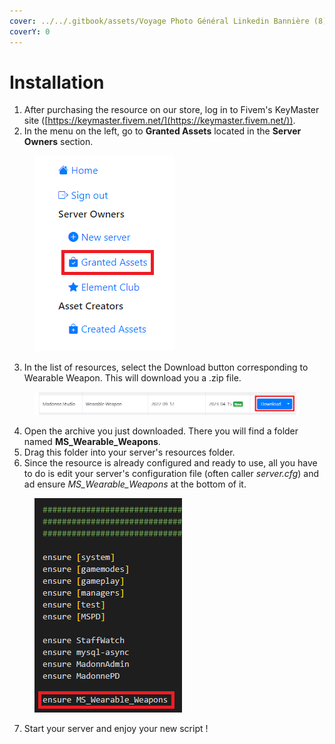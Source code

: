```yaml
---
cover: ../../.gitbook/assets/Voyage Photo Général Linkedin Bannière (8).png
coverY: 0
---
```


# Installation

1. After purchasing the resource on our store, log in to Fivem's KeyMaster site ([https://keymaster.fivem.net/](https://keymaster.fivem.net/)).
2. In the menu on the left, go to **Granted Assets** located in the **Server Owners** section.

<figure><img src="../../.gitbook/assets/Sans titre.png" alt=""><figcaption></figcaption></figure>

3. In the list of resources, select the Download button corresponding to Wearable Weapon. This will download you a .zip file.

<figure><img src="../../.gitbook/assets/Sans titre2.png" alt=""><figcaption></figcaption></figure>

4. Open the archive you just downloaded. There you will find a folder named **MS\_Wearable\_Weapons**.
5. Drag this folder into your server's resources folder.
6. Since the resource is already configured and ready to use, all you have to do is edit your server's configuration file (often caller _server.cfg_) and ad ensure _MS\_Wearable\_Weapons_ at the bottom of it.

<figure><img src="../../.gitbook/assets/Sans titre3.png" alt=""><figcaption></figcaption></figure>

7. Start your server and enjoy your new script !
